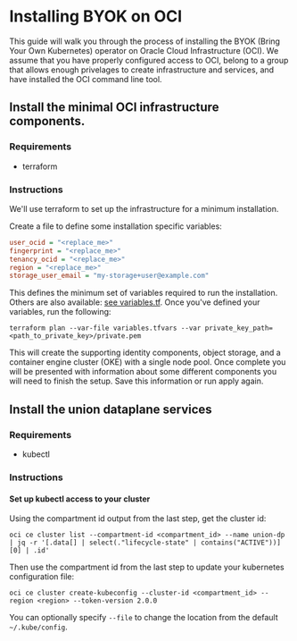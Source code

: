 # Installing BYOK on OCI

This guide will walk you through the process of installing the BYOK (Bring Your Own Kubernetes) operator on Oracle Cloud Infrastructure (OCI). We assume that you have properly configured access to OCI, belong to a group that allows enough privelages to create infrastructure and services, and have installed the OCI command line tool.

## Install the minimal OCI infrastructure components.

### Requirements

* terraform

### Instructions

We'll use terraform to set up the infrastructure for a minimum installation.

Create a file to define some installation specific variables:

```ini
user_ocid = "<replace_me>"
fingerprint = "<replace_me>"
tenancy_ocid = "<replace_me>"
region = "<replace_me>"
storage_user_email = "my-storage+user@example.com"
```

This defines the minimum set of variables required to run the installation.  Others are also available: [see variables.tf](variables.tf).  Once you've defined your variables, run the following:

```shell
terraform plan --var-file variables.tfvars --var private_key_path=<path_to_private_key>/private.pem
```

This will create the supporting identity components, object storage, and a container engine cluster (OKE) with a single node pool.  Once complete you will be presented with information about some different components you will need to finish the setup.  Save this information or run apply again.

## Install the union dataplane services

### Requirements

* kubectl

### Instructions

#### Set up kubectl access to your cluster

Using the compartment id output from the last step, get the cluster id:

```shell
oci ce cluster list --compartment-id <compartment_id> --name union-dp | jq -r '[.data[] | select(."lifecycle-state" | contains("ACTIVE"))][0] | .id'
```

Then use the compartment id from the last step to update your kubernetes configuration file:

```shell
oci ce cluster create-kubeconfig --cluster-id <compartment_id> --region <region> --token-version 2.0.0
```

You can optionally specify `--file` to change the location from the default `~/.kube/config`.

